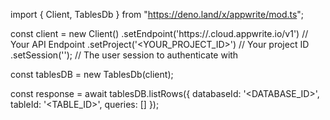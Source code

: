 import { Client, TablesDb } from "https://deno.land/x/appwrite/mod.ts";

const client = new Client()
    .setEndpoint('https://<REGION>.cloud.appwrite.io/v1') // Your API Endpoint
    .setProject('<YOUR_PROJECT_ID>') // Your project ID
    .setSession(''); // The user session to authenticate with

const tablesDB = new TablesDb(client);

const response = await tablesDB.listRows({
    databaseId: '<DATABASE_ID>',
    tableId: '<TABLE_ID>',
    queries: []
});
